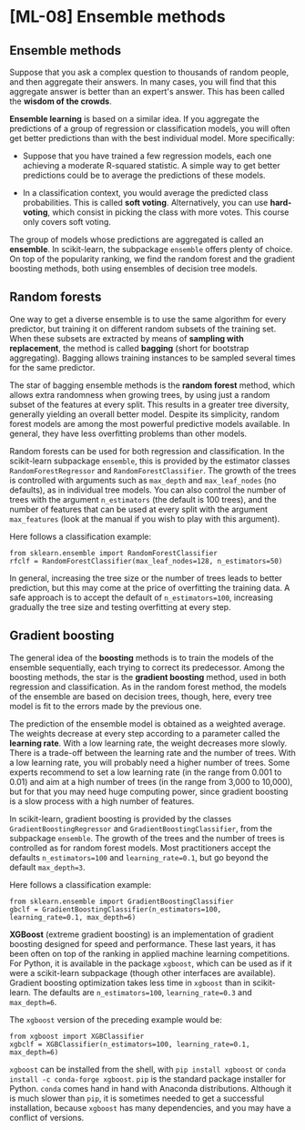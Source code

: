 # [ML-08] Ensemble methods

## Ensemble methods

Suppose that you ask a complex question to thousands of random people, and then aggregate their answers. In many cases, you will find that this aggregate answer is better than an expert's answer. This has been called the **wisdom of the crowds**.

**Ensemble learning** is based on a similar idea. If you aggregate the predictions of a group of regression or classification models, you will often get better predictions than with the best individual model. More specifically: 

* Suppose that you have trained a few regression models, each one achieving a moderate R-squared statistic. A simple way to get better predictions could be to average the predictions of these models.

* In a classification context, you would average the predicted class probabilities. This is called **soft voting**. Alternatively, you can use **hard-voting**, which consist in picking the class with more votes. This course only covers soft voting.

The group of models whose predictions are aggregated is called an **ensemble**. In scikit-learn, the subpackage `ensemble` offers plenty of choice. On top of the popularity ranking, we find the random forest and the gradient boosting methods, both using ensembles of decision tree models.

## Random forests

One way to get a diverse ensemble is to use the same algorithm for every predictor, but training it on different random subsets of the training set. When these subsets are extracted by means of **sampling with replacement**, the method is called **bagging** (short for bootstrap aggregating). Bagging allows training instances to be sampled several times for the same predictor.

The star of bagging ensemble methods is the **random forest** method, which allows extra randomness when growing trees, by using just a random subset of the features at every split. This results in a greater tree diversity, generally yielding an overall better model. Despite its simplicity, random forest models are among the most powerful predictive models available. In general, they have less overfitting problems than other models.

Random forests can be used for both regression and classification. In the scikit-learn subpackage `ensemble`, this is provided by the estimator classes `RandomForestRegressor` and `RandomForestClassifier`. The growth of the trees is controlled with arguments such as `max_depth` and `max_leaf_nodes` (no defaults), as in individual tree models. You can also control the number of trees with the argument `n_estimators` (the default is 100 trees), and the number of features that can be used at every split with the argument `max_features` (look at the manual if you wish to play with this argument).

Here follows a classification example:

```
from sklearn.ensemble import RandomForestClassifier
rfclf = RandomForestClassifier(max_leaf_nodes=128, n_estimators=50)
```

In general, increasing the tree size or the number of trees leads to better prediction, but this may come at the price of overfitting the training data. A safe approach is to accept the default of `n_estimators=100`, increasing gradually the tree size and testing overfitting at every step.

## Gradient boosting

The general idea of the **boosting** methods is to train the models of the ensemble sequentially, each trying to correct its predecessor. Among the boosting methods, the star is the **gradient boosting** method, used in both regression and classification. As in the random forest method, the models of the ensemble are based on decision trees, though, here, every tree model is fit to the errors made by the previous one.

The prediction of the ensemble model is obtained as a weighted average. The weights decrease at every step according to a parameter called the **learning rate**. With a low learning rate, the weight decreases more slowly. There is a trade-off between the learning rate and the number of trees. With a low learning rate, you will probably need a higher number of trees. Some experts recommend to set a low learning rate (in the range from 0.001 to 0.01) and aim at a high number of trees (in the range from 3,000 to 10,000), but for that you may need huge computing power, since gradient boosting is a slow process with a high number of features.

In scikit-learn, gradient boosting is provided by the classes `GradientBoostingRegressor` and `GradientBoostingClassifier`, from the subpackage `ensemble`. The growth of the trees and the number of trees is controlled as for random forest models. Most practitioners accept the defaults `n_estimators=100` and `learning_rate=0.1`, but go beyond the default `max_depth=3`.

Here follows a classification example:

```
from sklearn.ensemble import GradientBoostingClassifier
gbclf = GradientBoostingClassifier(n_estimators=100, learning_rate=0.1, max_depth=6)
```

**XGBoost** (extreme gradient boosting) is an implementation of gradient boosting designed for speed and performance. These last years, it has been often on top of the ranking in applied machine learning competitions. For Python, it is available in the package `xgboost`, which can be used as if it were a scikit-learn subpackage (though other interfaces are available). Gradient boosting optimization takes less time in `xgboost` than in scikit-learn. The defaults are `n_estimators=100`, `learning_rate=0.3` and `max_depth=6`.

The `xgboost` version of the preceding example would be:

```
from xgboost import XGBClassifier
xgbclf = XGBClassifier(n_estimators=100, learning_rate=0.1, max_depth=6)
```

`xgboost` can be installed from the shell, with `pip install xgboost` or `conda install -c conda-forge xgboost`. `pip` is the standard package installer for Python. `conda` comes hand in hand with Anaconda distributions. Although it is much slower than `pip`, it is sometimes needed to get a successful installation, because `xgboost` has many dependencies, and you may have a conflict of versions.
